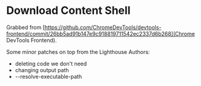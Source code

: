 # Download Content Shell

Grabbed from [https://github.com/ChromeDevTools/devtools-frontend/commit/26bb5ad91b147e9c918819711542ec2337d6b268](Chrome DevTools Frontend).

Some minor patches on top from the Lighthouse Authors:

* deleting code we don't need
* changing output path
* --resolve-executable-path
